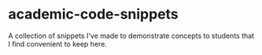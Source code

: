 # academic-code-snippets
A collection of snippets I've made to demonstrate concepts to students that I find convenient to keep here.
